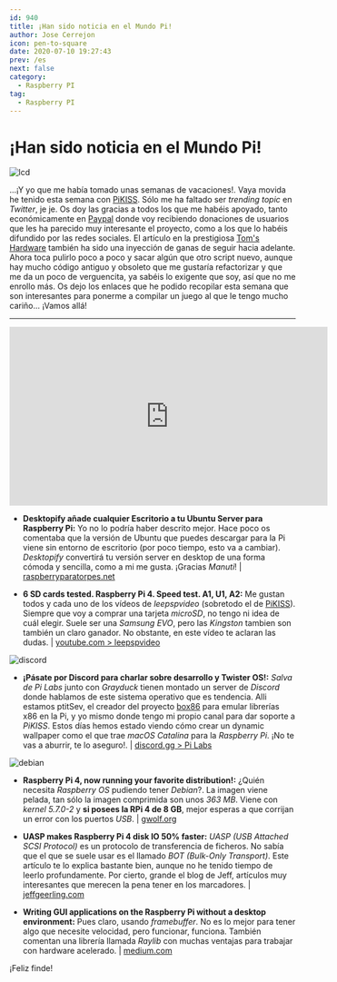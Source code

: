 ```yaml
---
id: 940
title: ¡Han sido noticia en el Mundo Pi!
author: Jose Cerrejon
icon: pen-to-square
date: 2020-07-10 19:27:43
prev: /es
next: false
category:
  - Raspberry PI
tag:
  - Raspberry PI
---
```


# ¡Han sido noticia en el Mundo Pi!

![lcd](/images/2020/07/lcd.png)

...¡Y yo que me había tomado unas semanas de vacaciones!. Vaya movida he tenido esta semana con [PiKISS](https://github.com/jmcerrejon/PiKISS). Sólo me ha faltado ser *trending topic* en *Twitter*, je je. Os doy las gracias a todos los que me habéis apoyado, tanto económicamente en [Paypal](https://www.paypal.com/donate/?token=lPRx0Wb0wZQNE09UXr9-kKhbUILd-dRudtIQKlIt1isACAKVHa1Va6ZxSz4UCFKGB7OstW&country.x=GB&locale.x=GB) donde voy recibiendo donaciones de usuarios que les ha parecido muy interesante el proyecto, como a los que lo habéis difundido por las redes sociales. El artículo en la prestigiosa [Tom's Hardware](https://www.tomshardware.com/news/keep-your-raspberry-pi-setup-simple-with-pikiss) también ha sido una inyección de ganas de seguir hacia adelante. Ahora toca pulirlo poco a poco y sacar algún que otro script nuevo, aunque hay mucho código antiguo y obsoleto que me gustaría refactorizar y que me da un poco de verguencita, ya sabéis lo exigente que soy, así que no me enrollo más. Os dejo los enlaces que he podido recopilar esta semana que son interesantes para ponerme a compilar un juego al que le tengo mucho cariño... ¡Vamos allá!

- - -
<iframe width="560" height="315" src="https://www.youtube.com/embed/JhOGAkV3ves" frameborder="0" allow="accelerometer; autoplay; encrypted-media; gyroscope; picture-in-picture" allowfullscreen></iframe>

* **Desktopify añade cualquier Escritorio a tu Ubuntu Server para Raspberry Pi:** Yo no lo podría haber descrito mejor. Hace poco os comentaba que la versión de Ubuntu que puedes descargar para la Pi viene sin entorno de escritorio (por poco tiempo, esto va a cambiar). *Desktopify* convertirá tu versión server en desktop de una forma cómoda y sencilla, como a mi me gusta. ¡Gracias *Manuti*! | [raspberryparatorpes.net](https://raspberryparatorpes.net/sistemas-operativos/desktopify-anade-cualquier-escritorio-a-tu-ubuntu-server-para-raspberry-pi/)

* **6 SD cards tested. Raspberry Pi 4. Speed test. A1, U1, A2:** Me gustan todos y cada uno de los vídeos de *leepspvideo* (sobretodo el de [PiKISS](https://www.youtube.com/watch?v=4gRWM78Ruxs)). Siempre que voy a comprar una tarjeta *microSD*, no tengo ni idea de cuál elegir. Suele ser una *Samsung EVO*, pero las *Kingston* tambien son también un claro ganador. No obstante, en este vídeo te aclaran las dudas. | [youtube.com > leepspvideo](https://www.youtube.com/watch?v=5a8P5m2pWFw)

![discord](/images/2020/07/discord_logo.png)

* **¡Pásate por Discord para charlar sobre desarrollo y Twister OS!:** *Salva de Pi Labs* junto con *Grayduck* tienen montado un server de *Discord* donde hablamos de este sistema operativo que es tendencia. Alli estamos ptitSev, el creador del proyecto [box86](https://github.com/ptitSeb/box86) para emular librerías x86 en la Pi, y yo mismo donde tengo mi propio canal para dar soporte a *PiKISS*. Estos días hemos estado viendo cómo crear un dynamic wallpaper como el que trae *macOS Catalina* para la *Raspberry Pi*. ¡No te vas a aburrir, te lo aseguro!. | [discord.gg > Pi Labs](https://discord.gg/Y7WFeC5)

![debian](/images/2020/07/debian.png)

* **Raspberry Pi 4, now running your favorite distribution!:** ¿Quién necesita *Raspberry OS* pudiendo tener *Debian*?. La imagen viene pelada, tan sólo la imagen comprimida son unos *363 MB*. Viene con *kernel 5.7.0-2* y **si posees la RPi 4 de 8 GB**, mejor esperas a que corrijan un error con los puertos *USB*. | [gwolf.org](https://gwolf.org/2020/07/raspberry-pi-4-now-running-your-favorite-distribution.html)

* **UASP makes Raspberry Pi 4 disk IO 50% faster:** *UASP (USB Attached SCSI Protocol)* es un protocolo de transferencia de ficheros. No sabía que el que se suele usar es el llamado *BOT (Bulk-Only Transport)*. Este artículo te lo explica bastante bien, aunque no he tenido tiempo de leerlo profundamente. Por cierto, grande el blog de Jeff, artículos muy interesantes que merecen la pena tener en los marcadores. | [jeffgeerling.com](https://www.jeffgeerling.com/blog/2020/uasp-makes-raspberry-pi-4-disk-io-50-faster)

* **Writing GUI applications on the Raspberry Pi without a desktop environment:** Pues claro, usando *framebuffer*. No es lo mejor para tener algo que necesite velocidad, pero funcionar, funciona. También comentan una librería llamada *Raylib* con muchas ventajas para trabajar con hardware acelerado. | [medium.com](https://medium.com/@avik.das/writing-gui-applications-on-the-raspberry-pi-without-a-desktop-environment-8f8f840d9867)



 

¡Feliz finde!